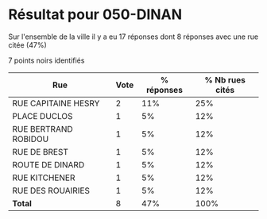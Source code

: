 # Résultat pour 050-DINAN

Sur l'ensemble de la ville il y a eu 17 réponses dont 8 réponses avec une rue citée (47%)

7 points noirs identifiés

| Rue | Vote | % réponses | % Nb rues cités|
|-----|------|------------|----------------|
| RUE CAPITAINE HESRY | 2 | 11% | 25%|
| PLACE DUCLOS | 1 | 5% | 12%|
| RUE BERTRAND ROBIDOU | 1 | 5% | 12%|
| RUE DE BREST | 1 | 5% | 12%|
| ROUTE DE DINARD | 1 | 5% | 12%|
| RUE KITCHENER | 1 | 5% | 12%|
| RUE DES ROUAIRIES | 1 | 5% | 12%|
| **Total** | 8 | 47% | 100%|
